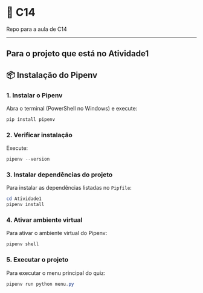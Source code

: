 # 🚀 C14
Repo para a aula de C14

---
## Para o projeto que está no Atividade1

## 📦 Instalação do Pipenv

### 1. Instalar o Pipenv
Abra o terminal (PowerShell no Windows) e execute:

```powershell
pip install pipenv
```

### 2. Verificar instalação
Execute:

```powershell
pipenv --version
```

### 3. Instalar dependências do projeto
Para instalar as dependências listadas no `Pipfile`:

```powershell
cd Atividade1
pipenv install
```

### 4. Ativar ambiente virtual
Para ativar o ambiente virtual do Pipenv:

```powershell
pipenv shell
```

### 5. Executar o projeto
Para executar o menu principal do quiz:

```powershell
pipenv run python menu.py
```


